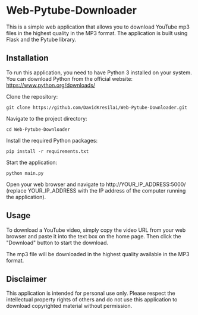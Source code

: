# Web-Pytube-Downloader

This is a simple web application that allows you to download YouTube mp3 files in the highest quality in the MP3 format. The application is built using Flask and the Pytube library.

<h2>Installation</h2>

To run this application, you need to have Python 3 installed on your system. You can download Python from the official website: https://www.python.org/downloads/

Clone the repository:


    git clone https://github.com/DavidKresila1/Web-Pytube-Downloader.git

Navigate to the project directory:

    cd Web-Pytube-Downloader

Install the required Python packages:

    pip install -r requirements.txt

Start the application:

    python main.py

Open your web browser and navigate to http://YOUR_IP_ADDRESS:5000/ (replace YOUR_IP_ADDRESS with the IP address of the computer running the application).

<h2>Usage</h2>

To download a YouTube video, simply copy the video URL from your web browser and paste it into the text box on the home page. Then click the "Download" button to start the download.

The mp3 file will be downloaded in the highest quality available in the MP3 format.
<h2>Disclaimer</h2>

This application is intended for personal use only. Please respect the intellectual property rights of others and do not use this application to download copyrighted material without permission.
